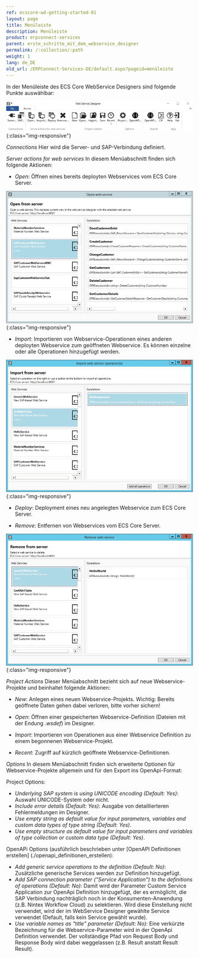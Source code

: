 ```yaml
---
ref: ecscore-wd-getting-started-01
layout: page
title: Menüleiste
description: Menüleiste
product: erpconnect-services
parent: erste_schritte_mit_dem_webservice_designer
permalink: /:collection/:path
weight: 1
lang: de_DE
old_url: /ERPConnect-Services-DE/default.aspx?pageid=menüleiste
---
```


In der Menüleiste des ECS Core WebService Designers sind folgende Punkte auswählbar:

![WSD-11](/img/content/ecscore-wsd_11.jpg){:class="img-responsive"}

*Connections*
Hier wird die Server- und SAP-Verbindung definiert.

*Server actions for web services*
In diesem Menüabschnitt finden sich folgende Aktionen:
- *Open*: Öffnen eines bereits deployten Webservices vom ECS Core Server.

![WSD-12](/img/content/ecscore-wsd_12.jpg){:class="img-responsive"}

- *Import*: Importieren von Webservice-Operationen eines anderen deployten Webservice zum geöffneten Webservice. Es können einzelne oder alle Operationen hinzugefügt werden. 

![WSD-13](/img/content/ecscore-wsd_13.jpg){:class="img-responsive"}

- *Deploy*: Deployment eines neu angelegten Webservice zum ECS Core Server. 

- *Remove*: Entfernen von Webservices vom ECS Core Server.

![WSD-14](/img/content/ecscore-wsd_14.jpg){:class="img-responsive"}         
  

*Project Actions*
Dieser Menüabschnitt bezieht sich auf neue Webservice-Projekte und beinhaltet folgende Aktionen:

- *New*: Anlegen eines neuen Webservice-Projekts. Wichtig: Bereits geöffnete Daten gehen dabei verloren, bitte vorher sichern!

- *Open*: Öffnen einer gespeicherten Webservice-Definition (Dateien mit der Endung *.wsdef*) im Designer.

- *Import*: Importieren von Operationen aus einer Webservice Definition zu einem begonnenen Webservice-Projekt.

- *Recent*: Zugriff auf kürzlich geöffnete Webservice-Definitionen.

*Options*
In diesem Menüabschnitt finden sich erweiterte Optionen für Webservice-Projekte allgemein und für den Export ins OpenApi-Format:

Project Options:
- *Underlying SAP system is using UNICODE encoding (Default: Yes)*: Auswahl UNICODE-System oder nicht.
- *Include error details (Default: Yes)*: Ausgabe von detaillierteren Fehlermeldungen im Designer.
- *Use empty string as default value for input parameters, variables and custom data types of type string (Default: Yes)*.
- *Use empty structure as default value for input parameters and variables of type collection or custom data type (Default: Yes)*.

OpenAPi Options (ausführlich beschrieben unter [OpenAPI Definitionen erstellen] (./openapi_definitionen_erstellen):
- *Add generic service operations to the definition (Default: No)*: Zusätzliche generische Services werden zur Definition hinzugefügt.
- *Add SAP connection parameter ("Service Application") to the definitions of operations (Default: No)*: Damit wird der Parameter Custom Service Application zur OpenApi Definition hinzugefügt, der es ermöglicht, die SAP Verbindung nachträglich noch in der Konsumenten-Anwendung (z.B. Nintex Workflow Cloud) zu selektieren. Wird diese Einstellung nicht verwendet, wird der im WebService Designer gewählte Service verwendet (Default, falls kein Service gewählt wurde). <br>
- *Use variable names as "title" parameter (Default: No)*: Eine verkürzte Bezeichnung für die Webservice-Parameter wird in der OpenApi Definition verwendet. Der vollständige Pfad von Request Body und Response Body wird dabei weggelassen (z.B. Result anstatt Result Result).


       

  